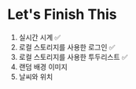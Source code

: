 # Let's Finish This

1. 실시간 시계 ✅
2. 로컬 스토리지를 사용한 로그인 ✅
3. 로컬 스토리지를 사용한 투두리스트 ✅
4. 랜덤 배경 이미지
5. 날씨와 위치
